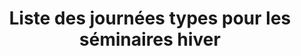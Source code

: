 ---
layout: layout_generic
language: fr
season: summer
type: B2B
menu: seminaire
topnav_color_text: 
title: Liste des journées types pour les séminaires hiver
permalink: "/fr/seminaires-ete/journees-types-seminaires"
meta-title: Liste des journées types pour les séminaires hiver
meta-description: Connaissez-vous Ze Hero, la référence de l'Outdoor ? Découvrez l'équipe
  Ze Hero, notre histoire et les valeurs qui nous animent
baseline: Découvrez ZE HERO
redirection_from:
page_sections:
- template: 2colTitreTxt
  title: Liste des journées types pour les séminaires hiver
  content: |-
    ZE HERO Séminaires vous propose des journées préparées, parfait pour les clients proches et vos équipes.
- template: listServices
  service: journees
- template: cta
  intro: Demande de devis
  headline: Faîtes votre demande de devis en ligne pour vos séminaires hiver ou été
  button:
    text_button: Je veux un devis
    href_button: /fr/seminaire-devis/
---